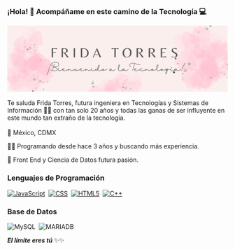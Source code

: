 ### ¡Hola! 👋 Acompáñame en este camino de la Tecnología 💻

![Banner](/img1.png)

 Te saluda Frida Torres, futura ingeniera en Tecnologías y Sistemas de Información 👩‍💻 con tan solo 20 años y todas las ganas de ser influyente en este mundo tan extraño de la tecnología.      
<br>
 🚏 México, CDMX
  
👩‍💻 Programando desde hace 3 años y buscando más experiencia.

👾 Front End y Ciencia de Datos futura pasión.

### Lenguajes de Programación 

[![JavaScript](https://img.shields.io/badge/-JavaScript-0D1117?style=for-the-badge&logo=javascript&labelColor=0D1117&textColor=0D1117)](javascript.org)&nbsp;
[![CSS](https://img.shields.io/badge/-CSS-0D1117?style=for-the-badge&logo=CSS3&logoColor=1572B6&labelColor=0D1117)](css.org)&nbsp;
[![HTML5](https://img.shields.io/badge/-HTML-0D1117?style=for-the-badge&logo=HTML5&logoColor=ff5722&labelColor=0D1117)](html.org)&nbsp;
[![C++](https://img.shields.io/badge/C%2B%2B-00599C?style=for-the-badge&logo=c%2B%2B&logoColor=white)](cpp.org)&nbsp;


### Base de Datos 
![MySQL](https://img.shields.io/badge/MySQL-005C84?style=for-the-badge&logo=mysql&logoColor=white
)&nbsp;
![MARIADB](https://img.shields.io/badge/MariaDB-003545?style=for-the-badge&logo=mariadb&logoColor=white)&nbsp;

***El límite eres tú*** ✨✨
